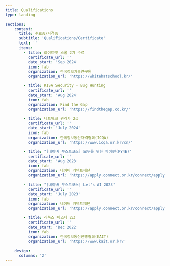 ```yaml
---
title: Qualifications
type: landing

sections:
    content:
      title: 수료증/자격증
      subtitle: 'Qualifications/Certificate'
      text: ''
      items:
        - title: 화이트햇 스쿨 2기 수료
          certificate_url: ''
          date_start: 'Sep 2024'
          icon: fab
          organization: 한국정보기술연구원
          organization_url: 'https://whitehatschool.kr/'

        - title: KISA Security - Bug Hunting
          certificate_url: ''
          date_start: 'Aug 2024'
          icon: fab
          organization: Find the Gap
          organization_url: 'https://findthegap.co.kr/'

        - title: 네트워크 관리사 2급
          certificate_url: ''
          date_start: 'July 2024'
          icon: fab
          organization: 한국정보통신자격협회(ICQA)
          organization_url: 'https://www.icqa.or.kr/cn/'

        - title: "[네이버 부스트코스] 모두를 위한 파이썬(PY4E)"
          certificate_url: ''
          date_start: 'Aug 2023'
          icon: fab
          organization: 네이버 커넥트재단
          organization_url: 'https://apply.connect.or.kr/connect/apply'

        - title: "[네이버 부스트코스] Let's AI 2023"
          certificate_url: ''
          date_start: 'July 2023'
          icon: fab
          organization: 네이버 커넥트재단
          organization_url: 'https://apply.connect.or.kr/connect/apply'

        - title: 리눅스 마스터 2급
          certificate_url: ''
          date_start: 'Dec 2022'
          icon: fab
          organization: 한국정보통신진흥협회(KAIT)
          organization_url: 'https://www.kait.or.kr/'
      
    design:
      columns: '2'
---
```

